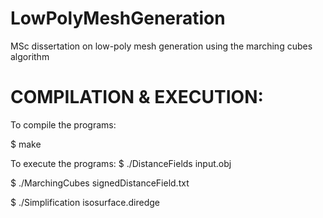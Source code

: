 # LowPolyMeshGeneration
MSc dissertation on low-poly mesh generation using the marching cubes algorithm

COMPILATION & EXECUTION:
========================

To compile the programs:

$ make

To execute the programs:
$ ./DistanceFields input.obj

$ ./MarchingCubes signedDistanceField.txt

$ ./Simplification isosurface.diredge

